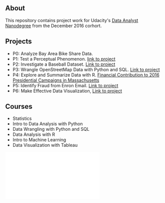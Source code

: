 ## About
This repository contains project work for Udacity's [Data Analyst Nanodegree](https://www.udacity.com/course/data-analyst-nanodegree--nd002) from the December 2016 corhort.

## Projects
* P0: Analyze Bay Area Bike Share Data.
* P1: Test a Perceptual Phenomenon. [link to project](https://github.com/susanli2016/udacity-data-analyst/blob/master/p1/Project%201%20-%20Test%20a%20Perceptual%20Phenomenon.pdf)
* P2: Investigate a Baseball Dataset. [Link to project](http://nbviewer.jupyter.org/gist/susanli2016/9af7d831b3055de89db4a37ada02e1d8)
* P3: Wrangle OpenStreetMap Data with Python and SQL. [Link to project](http://nbviewer.jupyter.org/gist/susanli2016/22cec8910b6a15b3f79e7b35cbe478a0)
* P4: Explore and Summarize Data with R. [Financial Contribution to 2016 Presidential Campaigns in Massachusetts](http://rpubs.com/susan_li/255437)
* P5: Identify Fraud from Enron Email. [Link to project](https://github.com/susanli2016/udacity-data-analyst/blob/master/p5/final%20project/Enron_Email.pdf)
* P6: Make Effective Data Visualization, [Link to project](https://public.tableau.com/profile/susan.li#!/vizhome/HappyPlanetIndex_2/2016WorldHappinessStory)

## Courses
* Statistics
* Intro to Data Analysis with Python
* Data Wrangling with Python and SQL
* Data Analysis with R
* Intro to Machine Learning
* Data Visualization with Tableau

![Udacity Data Analyst Nanodegree certificate](certificate.pdf)
